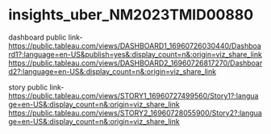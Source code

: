 # insights_uber_NM2023TMID00880


dashboard public link-https://public.tableau.com/views/DASHBOARD1_16960726030440/Dashboard1?:language=en-US&publish=yes&:display_count=n&:origin=viz_share_link
https://public.tableau.com/views/DASHBOARD2_16960726817270/Dashboard2?:language=en-US&:display_count=n&:origin=viz_share_link

story public link-https://public.tableau.com/views/STORY1_16960727499560/Story1?:language=en-US&:display_count=n&:origin=viz_share_link
https://public.tableau.com/views/STORY2_16960728055900/Story2?:language=en-US&:display_count=n&:origin=viz_share_link
